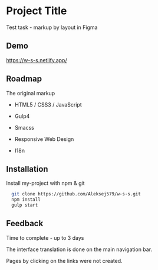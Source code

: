 
# Project Title

Test task - markup by layout in Figma


## Demo

https://w-s-s.netlify.app/
## Roadmap

The original markup

- HTML5 / CSS3 / JavaScript

- Gulp4

- Smacss

- Responsive Web Design

- I18n
## Installation

Install my-project with npm & git

```bash
  git clone https://github.com/Aleksej579/w-s-s.git
  npm install
  gulp start
```
    
## Feedback

Time to complete - up to 3 days

The interface translation is done on the main navigation bar.

Pages by clicking on the links were not created.